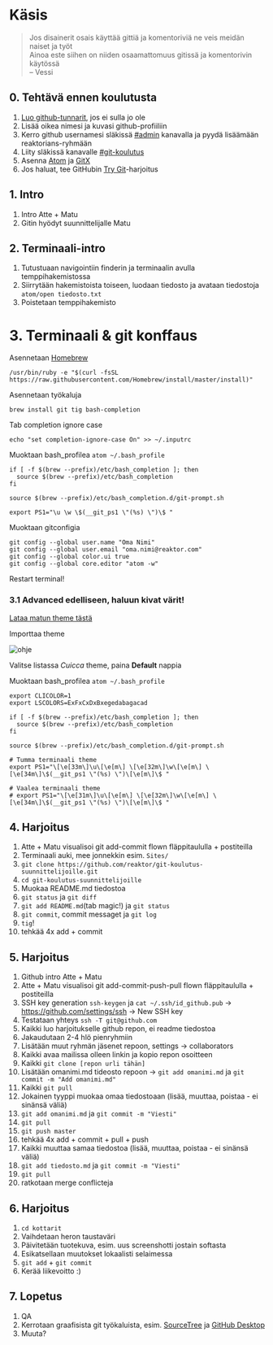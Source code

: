 # Käsis

>Jos disainerit osais käyttää gittiä ja komentoriviä ne veis meidän naiset ja työt  
>Ainoa este siihen on niiden osaamattomuus gitissä ja komentorivin käytössä  
>– Vessi

## 0. Tehtävä ennen koulutusta

1. [Luo github-tunnarit](https://github.com/join), jos ei sulla jo ole
1. Lisää oikea nimesi ja kuvasi github-profiiliin
1. Kerro github usernamesi släkissä [#admin](https://reaktor.slack.com/messages/admin/) kanavalla ja pyydä lisäämään reaktorians-ryhmään
1. Liity släkissä kanavalle [#git-koulutus](https://reaktor.slack.com/messages/git-koulutus/)
1. Asenna [Atom](https://atom.io/) ja [GitX](http://rowanj.github.io/gitx/)
1. Jos haluat, tee GitHubin [Try Git](https://try.github.io)-harjoitus

## 1. Intro

1. Intro Atte + Matu
1. Gitin hyödyt suunnittelijalle Matu

## 2. Terminaali-intro

1. Tutustuaan navigointiin finderin ja terminaalin avulla temppihakemistossa
1. Siirrytään hakemistoista toiseen, luodaan tiedosto ja avataan tiedostoja `atom/open tiedosto.txt`
1. Poistetaan temppihakemisto

# 3. Terminaali & git konffaus

Asennetaan [Homebrew](http://brew.sh)

    /usr/bin/ruby -e "$(curl -fsSL https://raw.githubusercontent.com/Homebrew/install/master/install)"

Asennetaan työkaluja 
    
    brew install git tig bash-completion

Tab completion ignore case

    echo "set completion-ignore-case On" >> ~/.inputrc

Muoktaan bash_profilea `atom ~/.bash_profile`

    if [ -f $(brew --prefix)/etc/bash_completion ]; then
      source $(brew --prefix)/etc/bash_completion
    fi

    source $(brew --prefix)/etc/bash_completion.d/git-prompt.sh

    export PS1="\u \w \$(__git_ps1 \"(%s) \")\$ "

Muoktaan gitconfigia
    
    git config --global user.name "Oma Nimi"
    git config --global user.email "oma.nimi@reaktor.com"
    git config --global color.ui true
    git config --global core.editor "atom -w"

Restart terminal!

### 3.1 Advanced edelliseen, haluun kivat värit! 

[Lataa matun theme tästä](https://www.dropbox.com/s/2g5yzgc6d5r0mge/Cuicca.terminal?dl=1)

Importtaa theme

![ohje](http://i.stack.imgur.com/KeH56.png)

Valitse listassa _Cuicca_ theme, paina **Default** nappia

Muoktaan bash_profilea `atom ~/.bash_profile`

    export CLICOLOR=1
    export LSCOLORS=ExFxCxDxBxegedabagacad

    if [ -f $(brew --prefix)/etc/bash_completion ]; then
      source $(brew --prefix)/etc/bash_completion
    fi

    source $(brew --prefix)/etc/bash_completion.d/git-prompt.sh

    # Tumma terminaali theme
    export PS1="\[\e[33m\]\u\[\e[m\] \[\e[32m\]\w\[\e[m\] \[\e[34m\]\$(__git_ps1 \"(%s) \")\[\e[m\]\$ "

    # Vaalea terminaali theme
    # export PS1="\[\e[31m\]\u\[\e[m\] \[\e[32m\]\w\[\e[m\] \[\e[34m\]\$(__git_ps1 \"(%s) \")\[\e[m\]\$ "

## 4. Harjoitus

1. Atte + Matu visualisoi git add-commit flown fläppitaululla + postiteilla 
1. Terminaali auki, mee jonnekkin esim. `Sites/`
1. `git clone https://github.com/reaktor/git-koulutus-suunnittelijoille.git`
1. `cd git-koulutus-suunnittelijoille`
1. Muokaa README.md tiedostoa
  1. `git status` ja `git diff`
  1. `git add README.md`(tab magic!) ja `git status`
  1. `git commit`, commit messaget ja `git log`
  1. `tig`!
  1. tehkää 4x add + commit

## 5. Harjoitus

1. Github intro Atte + Matu
1. Atte + Matu visualisoi git add-commit-push-pull flown fläppitaululla + postiteilla
1. SSH key generation `ssh-keygen` ja `cat ~/.ssh/id_github.pub` -> https://github.com/settings/ssh -> New SSH key
1. Testataan yhteys `ssh -T git@github.com`
1. Kaikki luo harjoitukselle github repon, ei readme tiedostoa
1. Jakaudutaan 2-4 hlö pienryhmiin
1. Lisätään muut ryhmän jäsenet repoon, settings -> collaborators
1. Kaikki avaa mailissa olleen linkin ja kopio repon osoitteen
1. Kaikki `git clone [repon urli tähän]`
1. Lisätään omanimi.md tideosto repoon -> `git add omanimi.md` ja `git commit -m "Add omanimi.md"`
1. Kaikki `git pull`
1. Jokainen tyyppi muokaa omaa tiedostoaan (lisää, muuttaa, poistaa - ei sinänsä väliä)
  1. `git add omanimi.md` ja `git commit -m "Viesti"`
  1. `git pull`
  1. `git push master`
  1. tehkää 4x add + commit + pull + push
1. Kaikki muuttaa samaa tiedostoa (lisää, muuttaa, poistaa - ei sinänsä väliä)
  1. `git add tiedosto.md` ja `git commit -m "Viesti"`
  1. `git pull`
  1. ratkotaan merge conflicteja

## 6. Harjoitus

1. `cd kottarit`
1. Vaihdetaan heron taustaväri
1. Päivitetään tuotekuva, esim. uus screenshotti jostain softasta
1. Esikatsellaan muutokset lokaalisti selaimessa
1. `git add` + `git commit`
1. Kerää liikevoitto :)

## 7. Lopetus

1. QA
1. Kerrotaan graafisista git työkaluista, esim. [SourceTree](https://www.sourcetreeapp.com/) ja [GitHub Desktop](https://desktop.github.com/)
1. Muuta?